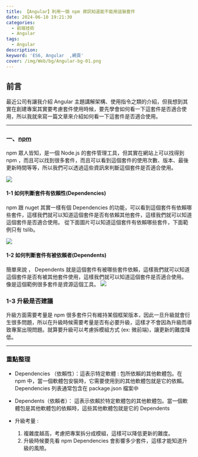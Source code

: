 ```yaml
---
title: 【Angular】利用一個 npm 資訊知道能不能用這裝套件
date: 2024-06-10 19:21:30
categories: 
  - 前端技術
  - Angular
tags: 
  - Angular
description:
keyword: 'ES6, Angular  ,網頁'
cover: /img/Web/bg/Angular-bg-01.png
---
```


## 前言
最近公司有讓我介紹 Angular 主題講解架構、使用指令之類的介紹，但我想到其實在創建專案其實要考慮套件使用時候，要先學會如何看一下這套件是否適合使用，所以我就來寫一篇文章來介紹如何看一下這套件是否適合使用。

--- 
### 一、[npm](https://www.npmjs.com/) 
npm 眾人皆知，是一個 Node.js 的套件管理工具，但其實在網站上可以找得到 npm ，而且可以找到很多套件，而且可以看到這個套件的使用次數、版本、最後更新時間等等，所以我們可以透過這些資訊來判斷這個套件是否適合使用。

![](/image/20240610_19-57-57.png)


#### 1-1 如何判斷套件有依賴性(Dependencies)
npm 跟 nuget 其實一樣有個 Dependencies 的功能，可以看到這個套件有依賴哪些套件，這樣我們就可以知道這個套件是否有依賴其他套件，這樣我們就可以知道這個套件是否適合使用。
從下面圖片可以知道這個套件有依賴哪些套件，下面範例只有 tslib。

![](/image/20240610_19-58-54.png)



#### 1-2 如何判斷套件有被依賴者(Dependents)
簡單來說 ， Dependents 就是這個套件有被哪些套件依賴，這樣我們就可以知道這個套件是否有被其他套件使用，這樣我們就可以知道這個套件是否適合使用。
像是這個範例很多套件是資源這個工具。
![](/image/20240610_20-12-51.png)


### 1-3 升級是否建議
升級方面需要考量是 npm 很多套件只有維持某個框架版本，因此一旦升級就會衍生很多問題，所以在升級時候需要考量是否有必要升級，這樣才不會因為升級而導致專案出現問題。就算要升級可以考慮拆模組方式 (ex: 微前端)，讓更新的難度降低。

--- 

### 重點整理
- Dependencies （依賴性）：這表示特定軟體 : 
包所依賴的其他軟體包。在 npm 中，當一個軟體包安裝時，它需要使用到的其他軟體包就是它的依賴。Dependencies 列表通常包含在 package.json 檔案中

- Dependents（依賴者）：
這表示依賴於特定軟體包的其他軟體包。當一個軟體包是其他軟體包的依賴時，這些其他軟體包就是它的 Dependents

- 升級考量 : 
  1. 複雜度越高，考慮把專案拆分成模組，這樣可以降低更新的難度。
  2. 升級時候要先看 npm Dependencies 會影響多少套件，這樣才能知道升級的風險。